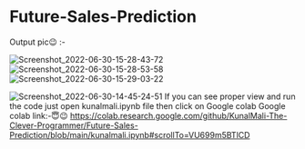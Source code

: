 # Future-Sales-Prediction
Output pic😉 :-

![Screenshot_2022-06-30-15-28-43-72](https://user-images.githubusercontent.com/107911019/176650689-a478f91e-68fc-4541-8afa-3bde03f1db2d.jpg)
![Screenshot_2022-06-30-15-28-53-58](https://user-images.githubusercontent.com/107911019/176650703-4ecf2148-c82b-4b4d-accf-f2597fca8451.jpg)
![Screenshot_2022-06-30-15-29-03-22](https://user-images.githubusercontent.com/107911019/176650708-540ceea7-f9d2-4bd7-a129-c08edaf1a6d3.jpg)

![Screenshot_2022-06-30-14-45-24-51](https://user-images.githubusercontent.com/107911019/176645816-44a89524-d619-4567-88be-37283ce8b425.jpg)
If you can see proper view and run the code just open kunalmali.ipynb file then click on Google colab
Google colab link:-😇😉
https://colab.research.google.com/github/KunalMali-The-Clever-Programmer/Future-Sales-Prediction/blob/main/kunalmali.ipynb#scrollTo=VU699m5BTlCD
